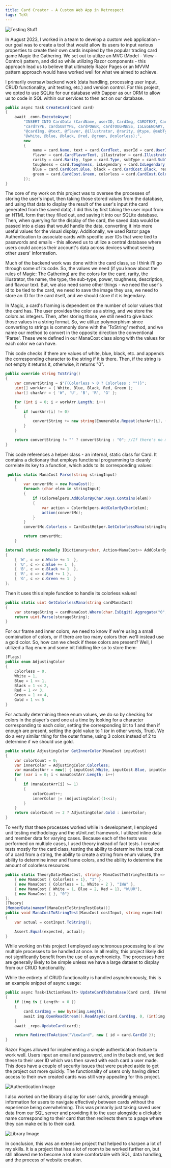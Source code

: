 ```yaml
---
title: Card Creator - A Custom Web App in Retrospect
tags: TeXt
---
```


![Testing Stuff](/assets/images/FrontPageImage.png)

In August 2023, I worked in a team to develop a custom web application - our goal was to create a tool that would allow its users to input various properties to create their own cards inspired by the popular trading card game Magic the Gathering. We set out to utilize an MVC (Model - View - Control) pattern, and did so while utilizing Razor components - this approach lead us to believe that ultimately Razor Pages or an MVVM pattern approach would have worked well for what we aimed to achieve.

I primarily oversaw backend work (data handling, processing user input, CRUD functionality, unit testing, etc.) and version control. For this project, we opted to use SQLite for our database with Dapper as our ORM to allow us to code in SQL within our services to then act on our database.

```cs
public async Task CreateCard(Card card)
{
    await _conn.ExecuteAsync(
        "INSERT INTO CardData (CardName, userID, CardImg, CARDTEXT, CardFlavorText, CardIllustrator, cardRARITY, " +
        "cardTYPE, cardSUBTYPE, cardPOWER, cardTOUGHNESS, ISLEGENDARY, W, U, B, R, G, C) VALUES (@name, @userId, " +
        "@cardImg, @text, @flavor, @illustrator, @rarity, @type, @subType, @power, @toughness, @isLegendary, " +
        "@white, @blue, @black, @red, @green, @colorless);",
        new
        {
            name = card.Name, text = card.CardText, userId = card.UserId, cardImg = card.CardImg,
            flavor = card.CardFlavorText, illustrator = card.Illustrator,
            rarity = card.Rarity, type = card.Type, subType = card.SubType, power = card.Power,
            toughness = card.Toughness, isLegendary = card.IsLegendary, white = card.CardCost.White,
            blue = card.CardCost.Blue, black = card.CardCost.Black, red = card.CardCost.Red,
            green = card.CardCost.Green, colorless = card.CardCost.Colorless
        });
}
```

The core of my work on this project was to oversee the processes of storing the user's input, then taking those stored values from the database, and using that data to display the result of the user's input (the card generated from the saved data). I did this by first taking the user input from an HTML form that they filled out, and saving it into our SQLite database. Then, when querying for the display of the card, the saved data would be passed into a class that would handle the data, converting it into more useful values for the visual display. Additionally, we used Razor page Authentication to associate cards with specific user IDs that were tied to passwords and emails - this allowed us to utilize a central database where users could access their account's data across devices without seeing other users' information.

Much of the backend work was done within the card class, so I think I'll go through some of its code. So, the values we need (if you know about the rules of Magic: The Gathering) are the colors for the card, rarity, the illustrator, the name, the type, the sub-type, power, toughness, description, and flavour text. But, we also need some other things - we need the user's id to be tied to the card, we need to save the image they use, we need to store an ID for the card itself, and we should store if it is legendary.

In Magic, a card's framing is dependent on the number of color values that the card has. The user provides the color as a string, and we store the colors as integers. Then, after storing those, we still need to give back those values in a string format. So, we utilize polymorphism since converting to strings is commonly done with the 'ToString' method, and we name our method to convert in the opposite direction the conventional 'Parse'. These were defined in our ManaCost class along with the values for each color we can have.

This code checks if there are values of white, blue, black, etc. and appends the corresponding character to the string if it is there. Then, if the string is not empty it returns it, otherwise, it returns "0".

```cs
public override string ToString()
{
    var convertString = $"{(Colorless > 0 ? Colorless : "")}";
    uint[] workArr = { White, Blue, Black, Red, Green };
    char[] charArr = { 'W', 'U', 'B', 'R', 'G' };

    for (int i = 0; i < workArr.Length; i++)
    {
        if (workArr[i] != 0)
        {
            convertString += new string(Enumerable.Repeat(charArr[i], (int)workArr[i]).ToArray());
        }
    }

    return convertString != "" ? convertString : "0"; //If there's no mana cost, return 0 instead of nothing.
}
```

This code references a helper class - an internal, static class for Card. It contains a dictionary that employs functional programming to cleanly correlate its key to a function, which adds to its corresponding values:

```cs
 public static ManaCost Parse(string stringInput)
    {
        var convertMc = new ManaCost();
        foreach (char elem in stringInput)
        {
            if (ColorHelpers.AddColorByChar.Keys.Contains(elem))
            {
                var action = ColorHelpers.AddColorByChar[elem];
                action(convertMc);
            }
        }
        convertMc.Colorless = CardCostHelper.GetColorlessMana(stringInput);

        return convertMc;
    }
```

```cs
internal static readonly IDictionary<char, Action<ManaCost>> AddColorByChar = new Dictionary<char, Action<ManaCost>>()
{
    { 'W', c => c.White += 1  },
    { 'U', c => c.Blue += 1  },
    { 'B', c => c.Black += 1  },
    { 'R', c => c.Red += 1 },
    { 'G', c => c.Green += 1  }
};
```

Then it uses this simple function to handle its colorless values!

```cs
public static uint GetColorlessMana(string cardManaCost)
{
    var storageString = cardManaCost.Where(char.IsDigit).Aggregate("0", (current, t) => current + t);
    return uint.Parse(storageString);
}
```

For our frame and inner colors, we need to know if we're using a small combination of colors, or if there are too many colors then we'll instead use a gold color. So, how can we check if these colors are present? Well, I utilized a flag enum and some bit fiddling like so to store them:

```cs
[Flags]
public enum AdjustingColor
{
    Colorless = 0,
    White = 1,
    Blue = 1 << 1,
    Black = 1 << 2,
    Red = 1 << 3,
    Green = 1 << 4,
    Gold = 1 << 5
}
```

For actually determining these enum values, we do so by checking for colors in the player's card one at a time by looking for a character corresponding to each color, setting the corresponding bit to 1 and then if enough are present, setting the gold value to 1 (or in other words, True). We do a very similar thing for the outer frame, using 3 colors instead of 2 to determine if we should use gold.

```cs
public static AdjustingColor GetInnerColor(ManaCost inputCost)
{
    var colorCount = 0;
    var innerColor = AdjustingColor.Colorless;
    var manaCostArr = new[] { inputCost.White, inputCost.Blue, inputCost.Black, inputCost.Red, inputCost.Green };
    for (var i = 0; i < manaCostArr.Length; i++)
    {
        if (manaCostArr[i] >= 1)
        {
            colorCount++;
            innerColor |= (AdjustingColor)(1<<i);
        }
    }
    return colorCount >= 2 ? AdjustingColor.Gold : innerColor;
}
```

To verify that these processes worked while in development, I employed unit testing methodology and the xUnit.net framework. I utilized inline data and member data for varying cases. Because each of the tests was performed on multiple cases, I used theory instead of fact tests. I created tests mostly for the card class, testing the ability to determine the total cost of a card from a string, the ability to create a string from enum values, the ability to determine inner and frame colors, and the ability to determine the amount of colorless resources.

```cs
public static TheoryData<ManaCost, string> ManaCostToStringTestData => new() {
    { new ManaCost { Colorless = 1}, "1" },
    { new ManaCost { Colorless = 1, White = 2 }, "1WW" },
    { new ManaCost { White = 1, Blue = 2, Red = 1}, "WUUR"},
    { new ManaCost { }, "0"}
};
[Theory]
[MemberData(nameof(ManaCostToStringTestData))]
public void ManaCostToStringTest(ManaCost costInput, string expected)
{
    var actual = costInput.ToString();

    Assert.Equal(expected, actual);
}
```

While working on this project I employed asynchronous processing to allow multiple processes to be handled at once. In all reality, this project likely did not significantly benefit from the use of asynchronicity. The processes here are generally likely to be simple unless we have a large dataset to display from our CRUD functionality.

While the entirety of CRUD functionality is handled asynchronously, this is an example snippet of async usage:

```cs
public async Task<IActionResult> UpdateCardToDatabase(Card card, IFormFile img)
{
    if (img is { Length: > 0 })
    {
        card.CardImg = new byte[img.Length];
        await img.OpenReadStream().ReadAsync(card.CardImg, 0, (int)img.Length);
    }
    await _repo.UpdateCard(card);

    return RedirectToAction("ViewCard", new { id = card.CardId });
}
```

Razor Pages allowed for implementing a simple authentication feature to work well. Users input an email and password, and in the back end, we tied these to their user ID which was then saved with each card a user made. This does have a couple of security issues that were pushed aside to get the project out more quickly. The functionality of users only having direct access to their own created cards was still very appealing for this project.

![Authentication Image](/assets/images/AuthenticationImage.png)

I also worked on the library display for user cards, providing enough information for users to navigate effectively between cards without the experience being overwhelming. This was primarily just taking saved user data from our SQL server and providing it to the user alongside a clickable name corresponding to their card that then redirects them to a page where they can make edits to their card.

![Library Image](/assets/images/LibraryImage.png)

In conclusion, this was an extensive project that helped to sharpen a lot of my skills. It is a project that has a lot of room to be worked further on, but still allowed me to become a lot more comfortable with SQL, data handling, and the process of website creation.
